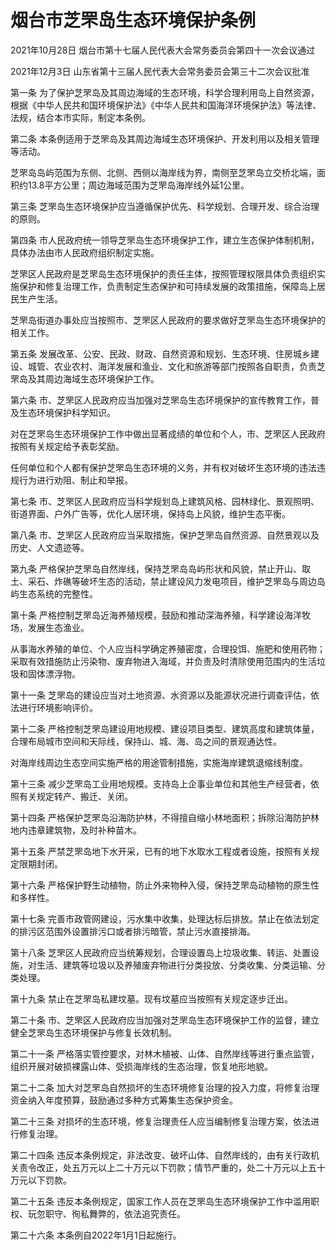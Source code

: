 # 烟台市芝罘岛生态环境保护条例

2021年10月28日 烟台市第十七届人民代表大会常务委员会第四十一次会议通过

2021年12月3日 山东省第十三届人民代表大会常务委员会第三十二次会议批准

<!-- INFO END -->

第一条 为了保护芝罘岛及其周边海域的生态环境，科学合理利用岛上自然资源，根据《中华人民共和国环境保护法》《中华人民共和国海洋环境保护法》等法律、法规，结合本市实际，制定本条例。

第二条 本条例适用于芝罘岛及其周边海域生态环境保护、开发利用以及相关管理等活动。

芝罘岛岛屿范围为东侧、北侧、西侧以海岸线为界，南侧至芝罘岛立交桥北端，面积约13.8平方公里；周边海域范围为芝罘岛海岸线外延1公里。

第三条 芝罘岛生态环境保护应当遵循保护优先、科学规划、合理开发、综合治理的原则。

第四条 市人民政府统一领导芝罘岛生态环境保护工作，建立生态保护体制机制，具体办法由市人民政府组织制定实施。

芝罘区人民政府是芝罘岛生态环境保护的责任主体，按照管理权限具体负责组织实施保护和修复治理工作，负责制定生态保护和可持续发展的政策措施，保障岛上居民生产生活。

芝罘岛街道办事处应当按照市、芝罘区人民政府的要求做好芝罘岛生态环境保护的相关工作。

第五条 发展改革、公安、民政、财政、自然资源和规划、生态环境、住房城乡建设、城管、农业农村、海洋发展和渔业、文化和旅游等部门按照各自职责，负责芝罘岛及其周边海域生态环境保护工作。

第六条 市、芝罘区人民政府应当加强对芝罘岛生态环境保护的宣传教育工作，普及生态环境保护科学知识。

对在芝罘岛生态环境保护工作中做出显著成绩的单位和个人，市、芝罘区人民政府按照有关规定给予表彰奖励。

任何单位和个人都有保护芝罘岛生态环境的义务，并有权对破坏生态环境的违法违规行为进行劝阻、制止和举报。

第七条 市、芝罘区人民政府应当科学规划岛上建筑风格、园林绿化、景观照明、街道界面、户外广告等，优化人居环境，保持岛上风貌，维护生态平衡。

第八条 市、芝罘区人民政府应当采取措施，保护芝罘岛自然资源、自然景观以及历史、人文遗迹等。

第九条 严格保护芝罘岛自然岸线，保持芝罘岛岛屿形状和风貌，禁止开山、取土、采石、炸礁等破坏生态的活动，禁止建设风力发电项目，维护芝罘岛与周边岛屿生态系统的完整性。

第十条 严格控制芝罘岛近海养殖规模，鼓励和推动深海养殖，科学建设海洋牧场，发展生态渔业。

从事海水养殖的单位、个人应当科学确定养殖密度，合理投饵、施肥和使用药物；采取有效措施防止污染物、废弃物进入海域，并负责及时清除使用范围内的生活垃圾和固体漂浮物。

第十一条 芝罘岛的建设应当对土地资源、水资源以及能源状况进行调查评估，依法进行环境影响评价。

第十二条 严格控制芝罘岛建设用地规模、建设项目类型、建筑高度和建筑体量，合理布局城市空间和天际线，保持山、城、海、岛之间的景观通达性。

对海岸线周边生态空间实施严格的用途管制措施，实施海岸建筑退缩线制度。

第十三条 减少芝罘岛工业用地规模。支持岛上企事业单位和其他生产经营者，依照有关规定转产、搬迁、关闭。

第十四条 严格保护芝罘岛沿海防护林，不得擅自缩小林地面积；拆除沿海防护林地内违章建筑物，及时补种苗木。

第十五条 严禁芝罘岛地下水开采，已有的地下水取水工程或者设施，按照有关规定限期封闭。

第十六条 严格保护野生动植物，防止外来物种入侵，保持芝罘岛动植物的原生性和多样性。

第十七条 完善市政管网建设，污水集中收集，处理达标后排放。禁止在依法划定的排污区范围外设置排污口或者排污暗管，禁止污水直接排海。

第十八条 芝罘区人民政府应当统筹规划，合理设置岛上垃圾收集、转运、处置设施，对生活、建筑等垃圾以及养殖废弃物进行分类投放、分类收集、分类运输、分类处理。

第十九条 禁止在芝罘岛私建坟墓。现有坟墓应当按照有关规定逐步迁出。

第二十条 市、芝罘区人民政府应当加强对芝罘岛生态环境保护工作的监督，建立健全芝罘岛生态环境保护与修复长效机制。

第二十一条 严格落实管控要求，对林木植被、山体、自然岸线等进行重点监管，组织开展对破损裸露山体、受损海岸线的生态治理，恢复地形地貌。

第二十二条 加大对芝罘岛自然损坏的生态环境修复治理的投入力度，将修复治理资金纳入年度预算，鼓励通过多种方式筹集生态保护资金。

第二十三条 对损坏的生态环境，修复治理责任人应当编制修复治理方案，依法进行修复治理。

第二十四条 违反本条例规定，非法改变、破坏山体、自然岸线的，由有关行政机关责令改正，处五万元以上二十万元以下罚款；情节严重的，处二十万元以上五十万元以下罚款。

第二十五条 违反本条例规定，国家工作人员在芝罘岛生态环境保护工作中滥用职权、玩忽职守、徇私舞弊的，依法追究责任。

第二十六条 本条例自2022年1月1日起施行。